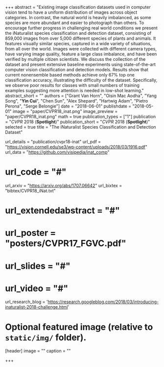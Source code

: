 +++
abstract = "Existing image classification datasets used in computer vision tend to have a uniform distribution of images across object categories. In contrast, the natural world is heavily imbalanced, as some species are more abundant and easier to photograph than others. To encourage further progress in challenging real world conditions we present the iNaturalist species classification and detection dataset, consisting of 859,000 images from over 5,000 different species of plants and animals. It features visually similar species, captured in a wide variety of situations, from all over the world. Images were collected with different camera types, have varying image quality, feature a large class imbalance, and have been verified by multiple citizen scientists. We discuss the collection of the dataset and present extensive baseline experiments using state-of-the-art computer vision classification and detection models. Results show that current nonensemble based methods achieve only 67% top one classification accuracy, illustrating the difficulty of the dataset. Specifically, we observe poor results for classes with small numbers of training examples suggesting more attention is needed in low-shot learning."
abstract_short = ""
authors = ["Grant Van Horn", "Oisin Mac Aodha", "Yang Song", "**Yin Cui**", "Chen Sun", "Alex Shepard", "Hartwig Adam", "Pietro Perona", "Serge Belongie"]
date = "2018-06-01"
publishdate = "2018-05-01"
image = "paper/CVPR18_inat.png"
image_preview = "paper/CVPR18_inat.png"
math = true
publication_types = ["1"]
publication = "*CVPR* 2018 (**Spotlight**)"
publication_short = "*CVPR* 2018 (**Spotlight**)"
selected = true
title = "The iNaturalist Species Classification and Detection Dataset"

url_details = "publication/cvpr18-inat"
url_pdf = "https://vision.cornell.edu/se3/wp-content/uploads/2018/03/1916.pdf"
url_data = "https://github.com/visipedia/inat_comp"
# url_code = "#"
url_arxiv = "https://arxiv.org/abs/1707.06642"
url_bixtex = "bibtex/CVPR18_iNat.txt"
# url_extendedabstract = "#"
# url_poster = "posters/CVPR17_FGVC.pdf"
# url_slides = "#"
# url_video = "#"
url_research_blog = 'https://research.googleblog.com/2018/03/introducing-inaturalist-2018-challenge.html'

# Optional featured image (relative to `static/img/` folder).
[header]
image = ""
caption = ""

+++
